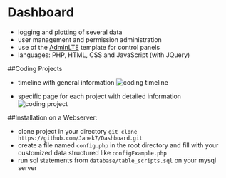 # Dashboard
+ logging and plotting of several data
+ user management and permission administration
+ use of the [AdminLTE](https://adminlte.io/) template for control panels
+ languages: PHP, HTML, CSS and JavaScript (with JQuery)

##Coding Projects
+ timeline with general information
![coding timeline](https://i.imgur.com/38bd9Nf.png)

+ specific page for each project with detailed information
![coding project](https://i.imgur.com/M9sPztH.png)

##Installation on a Webserver:
+ clone project in your directory ``git clone https://github.com/Janek7/Dashboard.git``
+ create a file named ``config.php`` in the root directory and fill with your customized data 
structured like ``configExample.php``
+ run sql statements from ``database/table_scripts.sql`` on your mysql server
